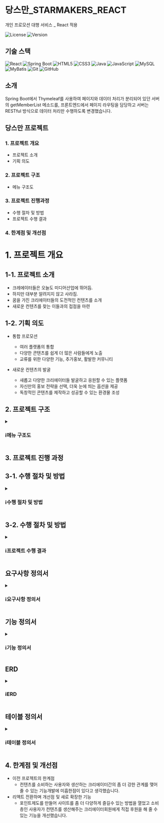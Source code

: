 # 당스만_STARMAKERS_REACT
개인 프로모션 대행 서비스 _ React 적용

![License](https://img.shields.io/badge/license-MIT-blue.svg)
![Version](https://img.shields.io/badge/version-1.0.0-brightgreen.svg)

## 기술 스택

![React](https://img.shields.io/badge/React-20232A?style=for-the-badge&logo=react&logoColor=61DAFB)
![Spring Boot](https://img.shields.io/badge/Spring%20Boot-6DB33F?style=for-the-badge&logo=spring-boot&logoColor=white)
![HTML5](https://img.shields.io/badge/HTML5-E34F26?style=for-the-badge&logo=html5&logoColor=white)
![CSS3](https://img.shields.io/badge/CSS3-1572B6?style=for-the-badge&logo=css3&logoColor=white)
![Java](https://img.shields.io/badge/Java-007396?style=for-the-badge&logo=java&logoColor=white)
![JavaScript](https://img.shields.io/badge/JavaScript-F7DF1E?style=for-the-badge&logo=javascript&logoColor=black)
![MySQL](https://img.shields.io/badge/MySQL-4479A1?style=for-the-badge&logo=mysql&logoColor=white)
![MyBatis](https://img.shields.io/badge/MyBatis-000000?style=for-the-badge&logo=mybatis&logoColor=white)
![Git](https://img.shields.io/badge/Git-F05032?style=for-the-badge&logo=git&logoColor=white)
![GitHub](https://img.shields.io/badge/GitHub-181717?style=for-the-badge&logo=github&logoColor=white)


## 소개

Spring Boot에서 Thymeleaf를 사용하여 페이지와 데이터 처리가 분리되어 있던 서버의 getMemberList 메소드를, 프론트엔드에서 페이지 라우팅을 담당하고 서버는 RESTful 방식으로 데이터 처리만 수행하도록 변경했습니다.


## 당스만 프로젝트
### 1. 프로젝트 개요
  - 프로젝트 소개
  - 기획 의도
### 2. 프로젝트 구조
  - 메뉴 구조도
### 3. 프로젝트 진행과정
  - 수행 절차 및 방법
  - 프로젝트 수행 결과
### 4. 한계점 및 개선점

# 1. 프로젝트 개요
## 1-1. 프로젝트 소개
- 크레에이터들은 오늘도 미디어산업에 뛰어듬.
- 하지만 대부분 알려지지 않고 사라짐.
- 꿈을 가진 크리에이터들의 도전적인 컨텐츠를 소개
- 새로운 컨텐츠를 찾는 이들과의 접점을 마련
## 1-2. 기획 의도
- 통합 프로모션
  - 여러 플랫폼의 통합
  - 다양한 콘텐츠를 쉽게 더 많은 사람들에게 노출
  - 교류를 위한 다양한 기능, 추가홍보, 활발한 커뮤니티

- 새로운 컨텐츠의 발굴
  - 새롭고 다양한 크리에이터들 발굴하고 응원할 수 있는 플랫폼
  - 자신만의 홍보 전략을 선택, 더욱 눈에 띄는 옵션을 제공
  - 독창적인 콘텐츠를 제작하고 성공할 수 있는 환경물 조성

## 2. 프로젝트 구조
<details>
<summary><h3>ℹ️메뉴 구조도</h3></summary>
<div markdown="1">
  <img src="./img/메뉴구조도.png" />
</div>
</details>

## 3. 프로젝트 진행 과정

## 3-1. 수행 절차 및 방법
<details>
<summary><h3>ℹ️수행 절차 및 방법</h3></summary>
<div markdown="1">
  <img src="./img/수행 절차 및 방법.png" />
</div>
</details>

## 3-2. 수행 절차 및 방법

<details>
<summary><h3>ℹ️프로젝트 수행 결과</h3></summary>
<div markdown="1">
  <img src="./img/프로젝트 수행 결과.png" />
</div>
</details>

## 요구사항 정의서
<details>
<summary><h3>ℹ️요구사항 정의서</h3></summary>
<div markdown="1">
  <img src="./img/요구사항 정의서 1.png" />
  <img src="./img/요구사항 정의서 2.png" />
  <img src="./img/요구사항 정의서 3.png" />
</div>
</details>

## 기능 정의서
<details>
<summary><h3>ℹ️기능 정의서</h3></summary>
<div markdown="1">
  <img src="./img/기능 정의서 1.png" />
  <img src="./img/기능 정의서 2.png" />
  <img src="./img/기능 정의서 3.png" />
</div>
</details>

## ERD
<details>
<summary><h3>ℹ️ERD</h3></summary>
<div markdown="1">
  <img src="./img/ERD.png" />
</div>
</details>

## 테이블 정의서
<details>
<summary><h3>ℹ️테이블 정의서</h3></summary>
<div markdown="1">
  <img src="./img/테이블 정의서 1.png" />
  <img src="./img/테이블 정의서 2.png" />
  <img src="./img/테이블 정의서 3.png" />
  <img src="./img/테이블 정의서 4.png" />
</div>
</details>


## 4. 한계점 및 개선점

- 이전 프로젝트의 한계점
    - 컨텐츠를 소비하는 사용자와 생산하는 크리에이터간의 좀 더 강한 관계를 맺어줄 수 있는 기능개발에 미흡한점이 있다고 생각했습니다.
- 리액트 전환하며 개선점 및 새로 확장한 기능
    - 포인트제도를 만들어 사이트를 좀 더 다양하게 즐길수 있는 방법을 열었고 소비층인 사용자가 컨텐츠를 생산해주는 크리에이터회원에게 직접 후원을 해 줄 수 있는 기능을 개선했습니다.
